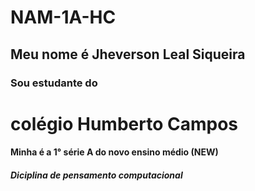 # NAM-1A-HC
## Meu nome é Jheverson Leal Siqueira
### Sou estudante do<h1> colégio Humberto Campos</h1>
#### Minha é a 1° série A do novo ensino médio (NEW)
##### Diciplina de _pensamento computacional_